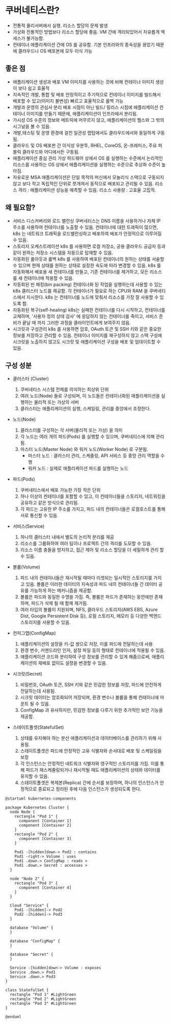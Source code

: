 # 쿠버네티스란?

* 전통적
	물리서버에서 실행. 리소스 할당의 문제 발생
* 가상화
	전통적인 방법보다 리소스 할당에 좋음. VM 간에 격리되있어서 자유롭게 액세스가 불가능함.
* 컨테이너
	애플리케이션 간에 OS 를 공유함. 기본 인프라와의 종속성을 끊었기 때문에 클라우드나 OS 배포본에 모두 이식 가능


## 좋은 점

* 애플리케이션 생성과 배포
	VM 이미지를 사용하는 것에 비해 컨테이너 이미지 생성이 보다 쉽고 효율적
* 지속적인 개발, 통합 및 배포
	안정적이고 주기적으로 컨테이너 이미지를 빌드해서 배포할 수 있고(이미지 불변성) 빠르고 효율적으로 롤백 가능
* 개발과 운영의 관심사 분리
	배포 시점이 아닌 빌드/ 릴리스 시점에 애플리케이션 컨테이너 이미지를 만들기 때문에, 애플리케이션이 인프라에서 분리됨.
* 가시성
	OS 수준의 정보와 메트릭에 머무르지 않고, 애플리케이션의 헬스와 그 밖의 시그널을 볼 수 있음.
* 개발,테스팅 및 운영 환경에 걸친 일관성
	랩탑에서도 클라우드에서와 동일하게 구동됨.
* 클라우드 및 OS 배포판 간 이식성
	우분투, RHEL, CoreOS, 온-프레미스, 주요 퍼블릭 클라우드와 어디에서든 구동됨.
* 애플리케이션 중심 관리
	가상 하드웨어 상에서 OS 를 실행하는 수준에서 논리적인 리소스를 사용하는 OS 상에서 애플리케이션을 실행하는 수준으로 추상화 수준이 높아짐.
* 자유로운 MSA
	애플리케이션은 단일 목적의 머신에서 모놀리식 스택으로 구동되지 않고 보다 작고 독립적인 단위로 쪼개져서 동적으로 배포되고 관리될 수 있음.
		리소스 격리 : 애플리케이션 성능을 예측할 수 있음.
		리소스 사용량 : 고효율 고집적.




## 왜 필요함?
* 서비스 디스커버리와 로드 밸런싱
	  쿠버네티스는 DNS 이름을 사용하거나 자체 IP 주소를 사용하여 컨테이너를 노출할 수 있음. 컨테이너에 대한 트래픽이 많으면, k8s 는 네트워크 트래픽을 로드밸런싱하고 배포하여 배포가 안정적으로 이루어질 수 있음.
* 스토리지 오케스트레이션
	k8s 를 사용하면 로컬 저장소, 공용 클라우드 공급자 등과 같이 원하는 저장소 시스템을 자동으로 탑재할 수 있음.
* 자동화된 롤아웃과 롤백
	  k8s 를 사용하여 배포된 컨테이너의 원하는 상태를 서술할 수 있으며 현재 상태를 원하는 상태로 설정한 속도에 따라 변경할 수 있음. k8s 를 자동화해서 배포용 새 컨테이너를 만들고, 기존 컨테이너를 제거하고, 모든 리소스를 새 컨테이너에 적용할 수 있음.
* 자동화된 빈 패킹(bin packing)
	  컨테이너화 된 작업을 실행하는데 사용할 수 있는 k8s 클러스터 노드를 제공함. 각 컨테이너가 필요로 하는 CPU와 RAM 을 쿠버네티스에서 지시한다. k8s 는 컨테이너를 노드에 맞춰서 리소스를 가장 잘 사용할 수 있도록 함.
* 자동화된 복구(self-healing)
	k8s는 실패한 컨테이너를 다시 시작하고, 컨테이너를 교체하며, '사용자 정의 상태 검사' 에 응답하지 않는 컨테이너를 죽이고, 서비스 준비가 끝날 때 까지 그러한 과정을 클라이언트에게 보여주지 않음.  
* 시크릿과 구성관리
	k8s 를 사용하면 암호, OAuth 토큰 및 SSH 키와 같은 중요한 정보를 저장하고 관리할 수 있음. 컨테이너 이미지를 재구성하지 않고 스택 구성에 시크릿을 노출하지 않고도 시크릿 및 애플리케이션 구성을 배포 및 업데이트할 수 있음.




## 구성 성분

* 클러스터 (Cluster)
	1. 쿠버네티스 시스템 전체를 의미하는 최상위 단위
	2. 여러 노드(Node) 들로 구성되며, 이 노드들은 컨테이너화된 애플리케이션을 실행하는 물리적 또는 가상의 서버
	3. 클러스터는 애플리케이션의 실행, 스케일링, 관리를 중앙에서 조정한다.

* 노드(Node)
	1. 클러스터를 구성하는 각 서버(물리적 또는 가상) 을 의미
	2. 각 노드는 여러 개의 파드(Pods) 를 실행할 수 있으며, 쿠버네티스에 의해 관리됨.
	3. 마스터 노드(Master Node) 와 워커 노드(Worker Node) 로 구분됨.
		* 마스터 노드 : 클러스터 관리, 스케줄링, API 서비스 등 중앙 관리 역할을 수행
		* 워커 노드 : 실제로 애플리케이션 파드를 실행하는 노드

* 파드(Pods)
	1. 쿠버네티스에서 배포 가능한 가장 작은 단위
	2. 하나 이상의 컨테이너를 포함할 수 있고, 이 컨테이너들을 스토리지, 네트워킹을 공유하고 같은 방식으로 관리됨.
	3. 각 파드는 고유한 IP 주소를 가지고, 파드 내의 컨테이너들은 로컬호스트를 통해 서로 통신할 수 있음.

* 서비스(Service)
	1. 하나의 클러스터 내에서 별도의 논리적 분리를 제공
	2. 리소스를 그룹화하여 여러 팀이나 프로젝트 간의 격리를 도모할 수 있음.
	3. 리소스 이름 충돌을 방지하고, 접근 제어 및 리소스 할당을 더 세밀하게 관리 할 수 있음.

* 볼륨(Volume)
	1. 파드 내의 컨테이너들은 재시작될 때마다 리셋되는 일시적인 스토리지를 가지고 있음. 볼륨은 이러한 데이터의 지속성과 파드 내의 컨테이너들 간 데이터 공유를 가능하게 하는 메커니즘을 제공함.
	2. 볼륨은 파드와 동일한 수명을 가짐. 즉, 볼륨은 파드가 존재하는 동안에만 존재하며, 파드가 삭제 될 때 함께 제거됨.
	3. 여러 타입의 볼륨이 지원되며, NFS, 클라우드 스토리지(AWS EBS, Azure Dist, Google Persistent Disk 등), 로컬 스토리지, 메모리 등 다양한 백엔드 스토리지를 사용할 수 있음.

* 컨피그맵(ConfigMap)
	1. 애플리케이션의 설정을 키-값 쌍으로 저장, 이를 파드에 전달하는데 사용
	2. 환경 변수, 커맨드라인 인자, 설정 파일 등의 형태로 컨테이너에 적용될 수 있음.
	3. 애플리케이션 코드와 분리하여 구성 정보를 관리할 수 있게 해줌으로써, 애플리케이션의 재배포 없이도 설정을 변경할 수 있음.

* 시크릿(Secret)
	1. 비밀번호, OAuth 토큰, SSH 키와 같은 민감한 정보를 저장, 파드에 안전하게 전달하는데 사용됨.
	2. 시크릿 데이터는 암호화되어 저장되며, 환경 변수나 볼륨을 통해 컨테이너에 마운트 될 수 있음.
	3. ConfigMap 과 유사하지만, 민감한 정보를 다루기 위한 추가적인 보안 기능을 제공함.

* 스테이트풀셋(StatefulSet)
	1. 상태를 유지해야 하는 분산 애플리케이션과 데이터베이스를 관리하기 위해 사용됨. 
	2. 스테이트풀셋은 파드에 안정적인 고유 식별자와 순서대로 배포 및 스케일링을 보장
	3. 각 인스턴스는 안정적인 네트워크 식별자와 영구적인 스토리지를 가짐. 이를 통해 파드가 재스케줄링되거나 재시작될 때도 애플리케이션의 상태와 데이터를 유지할 수 있음.
	4. 스테이트풀셋은 복제본(Replica) 간에 순서를 보장하며, 하나의 인스턴스가 안정적으로 종료되고 정리된 후에 다음 인스턴스가 생성되도록 한다.


```plantuml
@startuml kubernetes-components

package Kubernetes Cluster {
  node Node {
    rectangle "Pod 1" {
      component [Container 1]
      component [Container 2]
    }
    rectangle "Pod 2" {
      component [Container 3]
    }

    Pod1 -[hidden]down-> Pod2 : contains
    Pod1 -right-> Volume : uses
    Pod1 .down.> ConfigMap : reads >
    Pod1 .down.> Secret : accesses >
  }

  node "Node 2" {
    rectangle "Pod 3" {
      component [Container 4]
    }
  }

  Cloud "Service" {
    Pod1 -[hidden]-> Pod2
    Pod2 -[hidden]-> Pod3
  }

  database "Volume" {
  }

  database "ConfigMap" {
  }

  database "Secret" {
  }

  Service -[hidden]down-> Volume : exposes
  Service .down.> Pod1
  Service .down.> Pod3
}

class StatefulSet {
  rectangle "Pod 1" #LightGreen
  rectangle "Pod 2" #LightGreen
  rectangle "Pod 3" #LightGreen
}

@enduml

```

